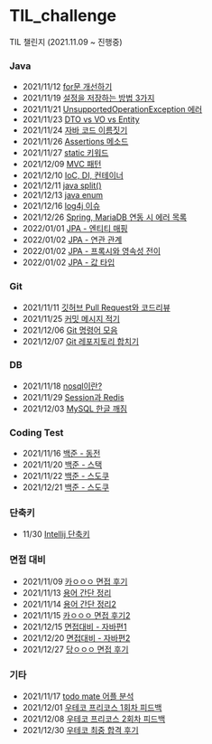# TIL_challenge
TIL 챌린지 (2021.11.09 ~ 진행중)

### Java
- 2021/11/12 [for문 개선하기](https://github.com/yeon-06/TIL_challenge/blob/main/2021_2021/11/211112_for%EB%AC%B8_%EA%B0%9C%EC%84%A0%ED%95%98%EA%B8%B0.md)  
- 2021/11/19 [설정을 저장하는 방법 3가지](https://github.com/yeon-06/TIL_challenge/blob/main/2021_2021/11/211119_how_to_save_setting.md)
- 2021/11/21 [UnsupportedOperationException 에러](https://github.com/yeon-06/TIL_challenge/blob/main/2021_2021/11/211121_UnsupportedOperationException.md)
- 2021/11/23 [DTO vs VO vs Entity](https://github.com/yeon-06/TIL_challenge/blob/main/2021_2021/11/211123_DTO_VO_Entity.md)
- 2021/11/24 [자바 코드 이름짓기](https://github.com/yeon-06/TIL_challenge/blob/main/2021_2021/11/211124_Naming_Code.md)
- 2021/11/26 [Assertions 메소드](https://github.com/yeon-06/TIL_challenge/blob/main/2021_2021/11/211126_Assertions.md)
- 2021/11/27 [static 키워드](https://github.com/yeon-06/TIL_challenge/blob/main/2021_2021/11/211127_static.md)
- 2021/12/09 [MVC 패턴](https://github.com/yeon-06/TIL_challenge/blob/main/2021_12/mvc_pattern.md)
- 2021/12/10 [IoC, DI, 컨테이너](https://github.com/yeon-06/TIL_challenge/blob/main/2021_12/IoC_DI_Container.md)
- 2021/12/11 [java split()](https://github.com/yeon-06/TIL_challenge/blob/main/2021_12/java_split.md)
- 2021/12/13 [java enum](https://github.com/yeon-06/TIL_challenge/blob/main/2021_12/java_enum.md)
- 2021/12/16 [log4j 이슈](https://github.com/yeon-06/TIL_challenge/blob/main/2021_12/log4j_issue.md)
- 2021/12/26 [Spring, MariaDB 연동 시 에러 목록](https://github.com/yeon-06/TIL_challenge/blob/main/2021_12/spring_connect_with_mariadb.md)
- 2022/01/01 [JPA - 엔티티 매핑](https://github.com/yeon-06/TIL_challenge/blob/main/2022_01/JPA_Entity_Mapping.md)
- 2022/01/02 [JPA - 연관 관계](https://github.com/yeon-06/TIL_challenge/blob/main/2022_01/JPA_relationship.md)
- 2022/01/02 [JPA - 프록시와 영속성 전이](https://github.com/yeon-06/TIL_challenge/blob/main/2022_01/JPA_proxy_cascade.md)
- 2022/01/02 [JPA - 값 타입](https://github.com/yeon-06/TIL_challenge/blob/main/2022_01/JPA_data_type.md)

### Git
- 2021/11/11 [깃허브 Pull Request와 코드리뷰](https://github.com/yeon-06/TIL_challenge/blob/main/2021_2021/11/211111_GitHub%EC%99%80_%EC%BD%94%EB%93%9C%EB%A6%AC%EB%B7%B0.md)  
- 2021/11/25 [커밋 메시지 적기](https://github.com/yeon-06/TIL_challenge/blob/main/2021_2021/11/211125_commit_message.md)
- 2021/12/06 [Git 명령어 모음](https://github.com/yeon-06/TIL_challenge/blob/main/2021_12/git_command.md)
- 2021/12/07 [Git 레포지토리 합치기](https://github.com/yeon-06/TIL_challenge/blob/main/2021_12/git_subtree.md)

### DB
- 2021/11/18 [nosql이란?](https://github.com/yeon-06/TIL_challenge/blob/main/2021_2021/11/211118_what_is_nosql.md)
- 2021/11/29 [Session과 Redis](https://github.com/yeon-06/TIL_challenge/blob/main/2021_2021/11/211129_Session_Redis.md)
- 2021/12/03 [MySQL 한글 깨짐](https://github.com/yeon-06/TIL_challenge/blob/main/2021_12/mysql_utf8.md)

### Coding Test
- 2021/11/16 [백준 - 동전](https://github.com/yeon-06/TIL_challenge/blob/main/2021_2021/11/211116_%EB%B0%B1%EC%A4%80_%EB%8F%99%EC%A0%840.md)
- 2021/11/20 [백준 - 스택](https://github.com/yeon-06/TIL_challenge/blob/main/2021_2021/11/211120_backjun_10828.md)
- 2021/11/22 [백준 - 스도쿠](https://github.com/yeon-06/TIL_challenge/blob/main/2021_2021/11/211122_backjun_2580.md)
- 2021/12/21 [백준 - 스도쿠](https://github.com/yeon-06/TIL_challenge/blob/main/2021_2021/12/programmers_find_prim_number.md)

### 단축키
- 11/30 [Intellij 단축키](https://github.com/yeon-06/TIL_challenge/blob/main/2021_2021/11/211130_intelliJ_shortCut.md)

### 면접 대비
- 2021/11/09 [카ㅇㅇㅇ 면접 후기](https://github.com/yeon-06/TIL_challenge/blob/main/2021_2021/11/211109_%EC%B2%AB_%EC%98%A8%EB%9D%BC%EC%9D%B8%EB%A9%B4%EC%A0%91_%ED%9B%84%EA%B8%B0.md)
- 2021/11/13 [용어 간단 정리](https://github.com/yeon-06/TIL_challenge/blob/main/2021_2021/11/211113_%EB%A9%B4%EC%A0%91%EB%8C%80%EB%B9%84_%EA%B0%84%EB%8B%A8%EC%A0%95%EB%A6%AC.md)  
- 2021/11/14 [용어 간단 정리2](https://github.com/yeon-06/TIL_challenge/blob/main/2021_2021/11/211114_%EB%A9%B4%EC%A0%91%EB%8C%80%EB%B9%84_%EA%B0%84%EB%8B%A8%EC%A0%95%EB%A6%AC2.md)
- 2021/11/15 [카ㅇㅇㅇ 면접 후기2](https://github.com/yeon-06/TIL_challenge/blob/main/2021_2021/11/211115_%EB%A9%B4%EC%A0%91_%ED%9B%84%EA%B8%B02.md)
- 2021/12/15 [면접대비 - 자바편1](https://github.com/yeon-06/TIL_challenge/blob/main/2021_12/java_interview1.md)
- 2021/12/20 [면접대비 - 자바편2](https://github.com/yeon-06/TIL_challenge/blob/main/2021_12/java_interview2.md)
- 2021/12/27 [당ㅇㅇㅇ 면접 후기](https://github.com/yeon-06/TIL_challenge/blob/main/2021_12/carrot_interview.md)

### 기타
- 2021/11/17 [todo mate 어플 분석](https://github.com/yeon-06/TIL_challenge/blob/main/2021_2021/11/211117_todo_project.md)
- 2021/12/01 [우테코 프리코스 1회차 피드백](https://github.com/yeon-06/TIL_challenge/blob/main/2021_12/wooteco_precourse1_feedback.md)
- 2021/12/08 [우테코 프리코스 2회차 피드백](https://github.com/yeon-06/TIL_challenge/blob/main/2021_12/wooteco_precourse2_feedback.md)
- 2021/12/30 [우테코 최중 합격 후기](https://github.com/yeon-06/TIL_challenge/blob/main/december/wooteco_precourse_final.md)